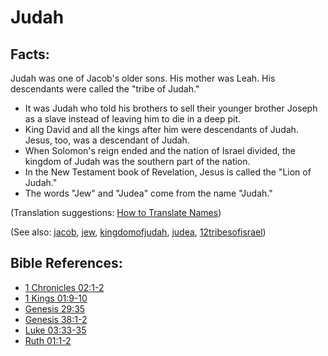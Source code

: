 # Judah #

## Facts: ##

Judah was one of Jacob's older sons. His mother was Leah. His descendants were called the "tribe of Judah."

* It was Judah who told his brothers to sell their younger brother Joseph as a slave instead of leaving him to die in a deep pit.
* King David and all the kings after him were descendants of Judah. Jesus, too, was a descendant of Judah.
* When Solomon's reign ended and the nation of Israel divided, the kingdom of Judah was the southern part of the nation.
* In the New Testament book of Revelation, Jesus is called the "Lion of Judah."
* The words "Jew" and "Judea" come from the name "Judah."

(Translation suggestions: [How to Translate Names](https://git.door43.org/Door43/en-ta-translate-vol1/src/master/content/translate_names.md))

(See also: [jacob](../other/jacob.md), [jew](../other/jew.md), [kingdomofjudah](../other/kingdomofjudah.md), [judea](../other/judea.md), [12tribesofisrael](../other/12tribesofisrael.md))

## Bible References: ##

* [1 Chronicles 02:1-2](https://door43.org/en/bible/notes/1ch/02/01)
* [1 Kings 01:9-10](https://door43.org/en/bible/notes/1ki/01/09)
* [Genesis 29:35](https://door43.org/en/bible/notes/gen/29/35)
* [Genesis 38:1-2](https://door43.org/en/bible/notes/gen/38/01)
* [Luke 03:33-35](https://door43.org/en/bible/notes/luk/03/33)
* [Ruth 01:1-2](https://door43.org/en/bible/notes/rut/01/01)

